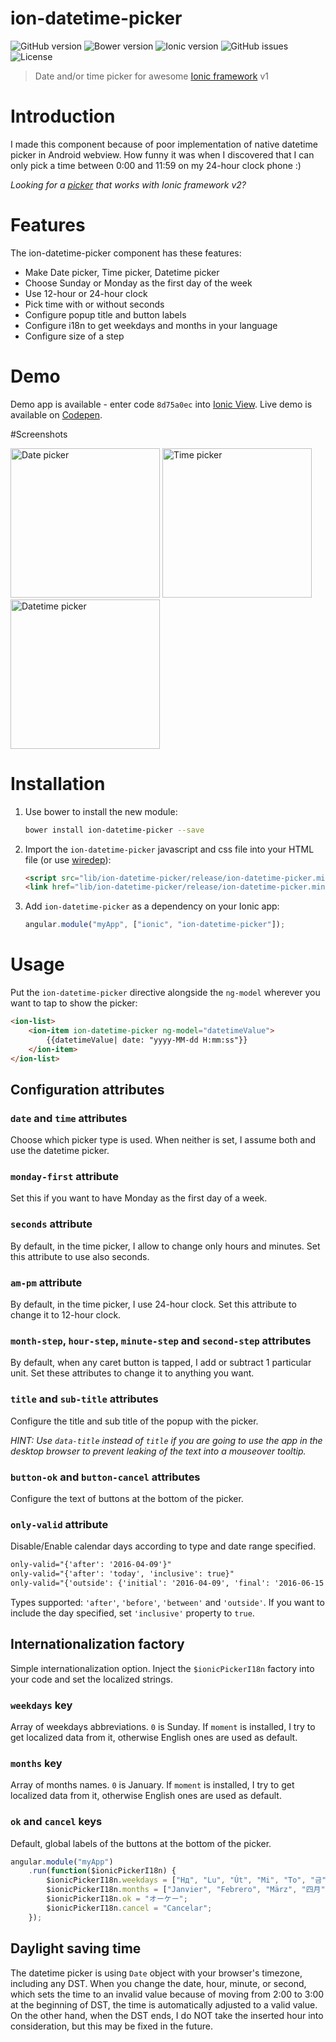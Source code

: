# ion-datetime-picker
![GitHub version](https://img.shields.io/github/release/katemihalikova/ion-datetime-picker.svg?style=flat-square)
![Bower version](https://img.shields.io/bower/v/ion-datetime-picker.svg?style=flat-square)
![Ionic version](https://img.shields.io/badge/ionic-%5E1.0.0--beta.9-yellow.svg?style=flat-square)
![GitHub issues](https://img.shields.io/github/issues/katemihalikova/ion-datetime-picker.svg?style=flat-square)
![License](https://img.shields.io/github/license/katemihalikova/ion-datetime-picker.svg?style=flat-square)

> Date and/or time picker for awesome [Ionic framework](http://ionicframework.com/) v1

# Introduction

I made this component because of poor implementation of native datetime picker in Android webview. How funny it was when I discovered that I can only pick a time between 0:00 and 11:59 on my 24-hour clock phone :)

*Looking for a [picker](http://blog.ionic.io/ionic-2-fixing-date-inputs-for-the-mobile-web/) that works with Ionic framework v2?*

# Features

The ion-datetime-picker component has these features:
- Make Date picker, Time picker, Datetime picker
- Choose Sunday or Monday as the first day of the week
- Use 12-hour or 24-hour clock
- Pick time with or without seconds
- Configure popup title and button labels
- Configure i18n to get weekdays and months in your language
- Configure size of a step

# Demo

Demo app is available - enter code `8d75a0ec` into [Ionic View](http://view.ionic.io/).
Live demo is available on [Codepen](http://codepen.io/katemihalikova/full/dYvjzP/).

#Screenshots

<img src="/../screenshots/date.png?raw=true" alt="Date picker" width="239">
<img src="/../screenshots/time.png?raw=true" alt="Time picker" width="239">
<img src="/../screenshots/datetime.png?raw=true" alt="Datetime picker" width="239">

# Installation

1. Use bower to install the new module:

    ```bash
    bower install ion-datetime-picker --save
    ```

2. Import the `ion-datetime-picker` javascript and css file into your HTML file (or use [wiredep](https://github.com/taptapship/wiredep)):

   ```html
   <script src="lib/ion-datetime-picker/release/ion-datetime-picker.min.js"></script>
   <link href="lib/ion-datetime-picker/release/ion-datetime-picker.min.css" rel="stylesheet">
   ```

3. Add `ion-datetime-picker` as a dependency on your Ionic app:

   ```javascript
   angular.module("myApp", ["ionic", "ion-datetime-picker"]);
   ```

# Usage

Put the `ion-datetime-picker` directive alongside the `ng-model` wherever you want to tap to show the picker:
```html
<ion-list>
    <ion-item ion-datetime-picker ng-model="datetimeValue">
        {{datetimeValue| date: "yyyy-MM-dd H:mm:ss"}}
    </ion-item>
</ion-list>
```

## Configuration attributes

### `date` and `time` attributes

Choose which picker type is used. When neither is set, I assume both and use the datetime picker.

### `monday-first` attribute

Set this if you want to have Monday as the first day of a week.

### `seconds` attribute

By default, in the time picker, I allow to change only hours and minutes. Set this attribute to use also seconds.

### `am-pm` attribute

By default, in the time picker, I use 24-hour clock. Set this attribute to change it to 12-hour clock.

### `month-step`, `hour-step`, `minute-step` and `second-step` attributes

By default, when any caret button is tapped, I add or subtract 1 particular unit. Set these attributes to change it to anything you want.

### `title` and `sub-title` attributes

Configure the title and sub title of the popup with the picker.

_HINT: Use `data-title` instead of `title` if you are going to use the app in the desktop browser to prevent leaking of the text into a mouseover tooltip._

### `button-ok` and `button-cancel` attributes

Configure the text of buttons at the bottom of the picker.

### `only-valid` attribute

Disable/Enable calendar days according to type and date range specified.

```html
only-valid="{'after': '2016-04-09'}"
only-valid="{'after': 'today', 'inclusive': true}"
only-valid="{'outside': {'initial': '2016-04-09', 'final': '2016-06-15'}, 'inclusive': true}"
```

Types supported: `'after'`, `'before'`, `'between'` and `'outside'`. If you want to include the day specified, set `'inclusive'` property to `true`.

## Internationalization factory

Simple internationalization option. Inject the `$ionicPickerI18n` factory into your code and set the localized strings.

### `weekdays` key

Array of weekdays abbreviations. `0` is Sunday. If `moment` is installed, I try to get localized data from it, otherwise English ones are used as default.

### `months` key

Array of months names. `0` is January. If `moment` is installed, I try to get localized data from it, otherwise English ones are used as default.

### `ok` and `cancel` keys

Default, global labels of the buttons at the bottom of the picker.

```js
angular.module("myApp")
    .run(function($ionicPickerI18n) {
        $ionicPickerI18n.weekdays = ["Нд", "Lu", "Út", "Mi", "To", "금", "Sá"];
        $ionicPickerI18n.months = ["Janvier", "Febrero", "März", "四月", "Maio", "Kesäkuu", "Červenec", "अगस्त", "Вересень", "Październik", "Νοέμβριος", "డిసెంబర్"];
        $ionicPickerI18n.ok = "オーケー";
        $ionicPickerI18n.cancel = "Cancelar";
    });
```

## Daylight saving time

The datetime picker is using `Date` object with your browser's timezone, including any DST. When you change the date, hour, minute, or second, which sets the time to an invalid value because of moving from 2:00 to 3:00 at the beginning of DST, the time is automatically adjusted to a valid value. On the other hand, when the DST ends, I do NOT take the inserted hour into consideration, but this may be fixed in the future.
